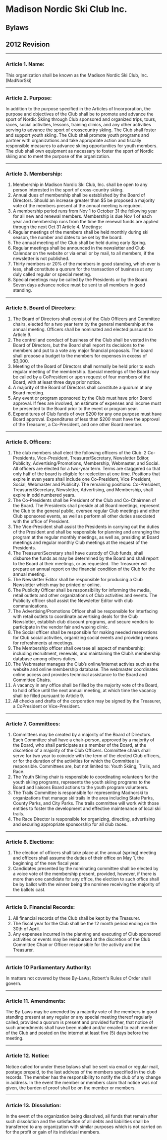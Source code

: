 # Madison Nordic Ski Club Inc.
## Bylaws
## 2012 Revision

---

### Article 1. Name:

This organization shall be known as the Madison Nordic Ski Club, Inc. (MadNorSki)

---

### Article 2. Purpose:

In addition to the purpose specified in the Articles of Incorporation, the purpose and 
objectives of the Club shall be to promote and advance the sport of Nordic Skiing 
through Club sponsored and organized trips, tours, races, social activities, lessons, 
training clinics, and any other activities serving to advance the sport of crosscountry
skiing. The Club shall foster and support youth skiing. The Club shall 
promote youth programs and partner with organizations and take appropriate 
action and fiscally responsible measures to advance skiing opportunities for youth 
members. The club shall own equipment as necessary to foster the sport of Nordic 
skiing and to meet the purpose of the organization.

---

### Article 3. Membership:

1. Membership in Madison Nordic Ski Club, Inc. shall be open to any person 
interested in the sport of cross-country skiing. 
1. Annual dues of membership shall be established by the Board of Directors. 
Should an increase greater than $5 be proposed a majority vote of the members 
present at the annual meeting is required. 
1. A membership period runs from Nov 1 to October 31 the following year for all 
new and renewal members. Membership is due Nov 1 of each year and membership 
runs from the time the renewal funds are applied through the next Oct 31
Article 4. Meetings:
1. Regular meetings of the members shall be held monthly during ski season, the 
number and dates to be set by the board. 
1. The annual meeting of the Club shall be held during early Spring. 
1. Regular meetings shall be announced in the newsletter and Club Calendar on the 
website or via email or by mail, to all members, if the newsletter is not published. 
1. Thirty members or 20% of the members in good standing, which ever is less, shall 
constitute a quorum for the transaction of business at any duly called regular or 
special meeting. 
1. Special meetings may be called by the Presidents or by the Board. Seven days 
advance notice must be sent to all members in good standing. 

---

### Article 5. Board of Directors:

1. The Board of Directors shall consist of the Club Officers and Committee chairs, 
elected for a two year term by the general membership at the annual meeting. 
Officers shall be nominated and elected pursuant to Article 9. 
1. The control and conduct of business of the Club shall be vested in the Board of 
Directors, but the Board shall report its decisions to the members and put to a vote 
any major financial proposals. The board shall propose a budget to the members for 
expenses in excess of $3,000. 
1. Meeting of the Board of Directors shall normally be held prior to each regular 
meeting of the membership. Special meetings of the Board may be called by a CoPresident
or upon request of four members of the Board, with at least three days 
prior notice. 
1. A majority of the Board of Directors shall constitute a quorum at any Board 
meeting. 
1. Any event or program sponsored by the Club must have prior Board approval. If 
fees are involved, an estimate of expenses and income must be presented to the 
Board prior to the event or program year. 
1. Expenditures of Club funds of over $200 for any one purpose must have Board 
approval. Expenditures of less than $200 must have the approval of the Treasurer, a 
Co-President, and one other Board member. 

---

### Article 6. Officers:

1. The club members shall elect the following officers of the Club: 2 Co-Presidents, 
Vice-President, Treasurer/Secretary, Newsletter Editor, Publicity, 
Advertising/Promotions, Membership, Webmaster, and Social. All officers are 
elected for a two-year term. Terms are staggered so that only half of the board is 
eligible for reelection at one time. Positions that expire in even years shall include 
one Co-President, Vice President, Social, Webmaster and Publicity. The remaining 
positions: Co-President, Treasurer/Secretary, Newsletter, Advertising, and 
Membership, shall expire in odd numbered years.
1. The Co-Presidents shall be President of the Club and Co-Chairmen of the Board. 
The Presidents shall preside at all Board meetings, represent the Club to the general 
public, oversee regular Club meetings and other Club sponsored events, as well as 
perform all other duties associated with the office of President. 
1. The Vice-President shall assist the Presidents in carrying out the duties of the 
President and shall be responsible for planning and arranging the program at the 
regular monthly meetings, as well as, presiding at Board meetings and regular 
monthly Club meetings at the request of the Presidents. 
1. The Treasurer/Secretary shall have custody of Club funds, shall disburse the 
funds as may be determined by the Board and shall report to the Board at their 
meetings, or as requested. The Treasurer will prepare an annual report on the 
financial condition of the Club for the annual meeting. 
1. The Newsletter Editor shall be responsible for producing a Club Newsletter which 
may be printed or online. 
1. The Publicity Officer shall be responsibility for informing the media, retail outlets 
and other organizations of Club activities and events. The Publicity officer shall 
assist the Newsletter Editor with club communications.
1. The Advertising/Promotions Officer shall be responsible for interfacing with 
retail outlets to coordinate advertising deals for the Club Newsletter, establish club 
discount programs, and secure vendors to participate in the vendor fair and waxing 
clinic.
1. The Social officer shall be responsible for making needed reservations for Club 
social activities, organizing social events and providing means for refreshments at 
meetings. 
1. The Membership officer shall oversee all aspect of membership; including 
recruitment, renewals, and maintaining the Club’s membership database among 
others duties.
1. The Webmaster manages the Club’s online/internet activies such as the website 
and online membership database. The webmaster coordinates online access and 
provides technical assistance to the Board and Committee Chairs.
1. A vacancy in any office shall be filled by the majority vote of the Board, to hold 
office until the next annual meeting, at which time the vacancy shall be filled 
pursuant to Article 9. 
1. All checks and drafts of the corporation may be signed by the Treasurer, a CoPresident
or Vice-President. 

---

### Article 7. Committees:

1. Committees may be created by a majority of the Board of Directors. Each 
Committee shall have a chair-person, approved by a majority of the Board, who shall 
participate as a member of the Board, at the discretion of a majority of the Club 
Officers. Committee chairs shall serve for two year to coincide with the term of the 
elected Club officers, or for the duration of the activities for which the Committee is 
responsible. Committees are, but not limited to: Youth Skiing, Trails, and Race.
1. The Youth Skiing chair is responsible to coordinating volunteers for the youth 
skiing programs, represents the youth skiing programs to the Board and liaisons 
Board actions to the youth program volunteers. 
1. The Trails Committee is responsible for representing Madnorski to organizations 
that manage ski trails in the area including State Parks, County Parks, and City 
Parks. The trails committee will work with those entities to foster the development 
and effective maintenance of local ski trails.
1. The Race Director is responsible for organizing, directing, advertising and 
securing appropriate sponsorship for all club races.

---

### Article 8. Elections: 
1. The election of officers shall take place at the annual (spring) meeting and officers 
shall assume the duties of their office on May 1, the beginning of the new fiscal year.
1. Candidates presented by the nominating committee shall be elected by a voice 
vote of the membership present, provided, however, if there is more than one 
candidate for any office, the election to such office shall be by ballot with the winner 
being the nominee receiving the majority of the ballots cast. 

---

### Article 9. Financial Records:

1. All financial records of the Club shall be kept by the Treasurer. 
1. The fiscal year for the Club shall be the 12 month period ending on the 30th of 
April. 
1. Any expenses incurred in the planning and executing of Club sponsored activities 
or events may be reimbursed at the discretion of the Club Committee Chair or 
Officer responsible for the activity and the Treasurer. 

---

### Article 10 Parliamentary Authority:

In matters not covered by these By-Laws, Robert's Rules of Order shall govern. 

---

### Article 11. Amendments:

The By-Laws may be amended by a majority vote of the members in good standing 
present at any regular or any special meeting thereof regularly called, provided a 
quorum is present and provided further, that notice of such amendments shall have 
been mailed and/or emailed to each member of the Club and posted on the internet 
at least five (5) days before the meeting.

---

### Article 12. Notice:

Notice called for under these bylaws shall be sent via email or regular mail, postage 
prepaid, to the last address of the members specified in the club records. The 
member has the responsibility to notify the club of any change in address. In the 
event the member or members claim that notice was not given, the burden of proof 
shall be on the member or members. 

---

### Article 13. Dissolution:

In the event of the organization being dissolved, all funds that remain after such 
dissolution and the satisfaction of all debts and liabilities shall be transferred to any 
organization with similar purposes which is not carried on for the profit or gain of 
its individual members.
